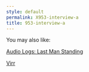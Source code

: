 ```yaml
---
style: default
permalink: X953-interview-a
title: 953-interview-a
---
```

You may also like:

[Audio Logs: Last Man Standing](http://scp-wiki.net/last-man-standing)

[Virr](http://scp-wiki.net/virr)
